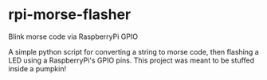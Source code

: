 # rpi-morse-flasher
Blink morse code via RaspberryPi GPIO

A simple python script for converting a string to morse code, then flashing a LED using a RaspberryPi's GPIO pins. 
This project was meant to be stuffed inside a pumpkin!
